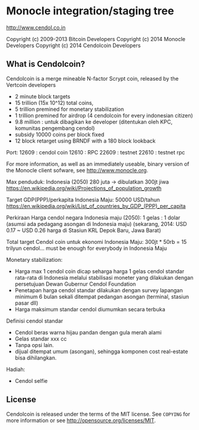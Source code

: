 Monocle integration/staging tree
================================

http://www.cendol.co.in

Copyright (c) 2009-2013 Bitcoin Developers
Copyright (c) 2014 Monocle Developers
Copyright (c) 2014 Cendolcoin Developers

What is Cendolcoin?
----------------

Cendolcoin is a merge mineable N-factor Scrypt coin, released by the Vertcoin developers

 - 2 minute block targets
 - 15 trillion (15x 10^12) total coins, 
 - 5 trillion premined for monetary stabilization
 - 1 trillion premined for airdrop (4 cendolcoin for every indonesian citizen)
 - 9.8 million : untuk dibagikan ke developer (ditentukan oleh KPC, komunitas pengembang cendol)
 - subsidy 10000 coins per block fixed
 - 12 block retarget using BRNDF with a 180 block lookback

Port:
  12609 : cendol coin
  12610 : RPC
  22609 : testnet
  22610 : testnet rpc

For more information, as well as an immediately useable, binary version of
the Monocle client sofware, see http://www.monocle.org.


Max penduduk: Indonesia (2050) 280 juta -> dibulatkan 300jt jiwa
https://en.wikipedia.org/wiki/Projections_of_population_growth

Target GDP(PPP)/perkapita Indonesia Maju: 50000 USD/tahun
https://en.wikipedia.org/wiki/List_of_countries_by_GDP_(PPP)_per_capita

Perkiraan Harga cendol negara Indonesia maju (2050):
1 gelas : 1 dolar (asumsi ada pedagang asongan di Indonesia maju)
(sekarang, 2014: USD 0.17 ~ USD 0.26 harga di Stasiun KRL Depok Baru, Jawa Barat)

Total target Cendol coin untuk ekonomi Indonesia Maju:
  300jt * 50rb = 15 trilyun cendol... must be enough for everybody in Indonesia Maju

Monetary stabilization:
  - Harga max 1 cendol coin dicap seharga harga 1 gelas cendol standar rata-rata di Indonesia
    melalui stabilisasi moneter yang dilakukan dengan persetujuan Dewan Gubernur Cendol Foundation
  - Penetapan harga cendol standar dilakukan dengan survey lapangan minimum 6 bulan sekali
    ditempat pedangan asongan (terminal, stasiun  pasar dll)
  - Harga maksimum standar cendol diumumkan secara terbuka
  
Definisi cendol standar
  - Cendol beras warna hijau pandan dengan gula merah alami
  - Gelas standar xxx cc
  - Tanpa opsi lain.
  - dijual ditempat umum (asongan), sehingga komponen cost real-estate bisa dihilangkan.


Hadiah:
  - Cendol selfie


License
-------

Cendolcoin is released under the terms of the MIT license. See `COPYING` for more
information or see http://opensource.org/licenses/MIT.

